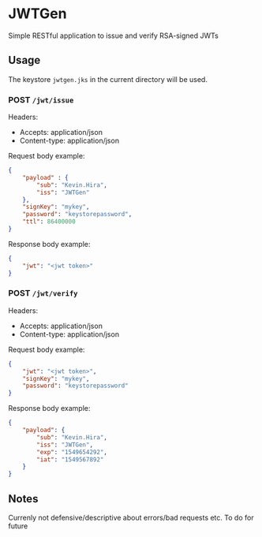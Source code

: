 # JWTGen

Simple RESTful application to issue and verify RSA-signed JWTs

## Usage

The keystore `jwtgen.jks` in the current directory will be used.

### POST `/jwt/issue`

Headers:
- Accepts: application/json
- Content-type: application/json

Request body example:
```json
{
    "payload" : {
        "sub": "Kevin.Hira",
        "iss": "JWTGen"
    },
    "signKey": "mykey",
    "password": "keystorepassword",
    "ttl": 86400000
}
```

Response body example:
```json
{
    "jwt": "<jwt token>"
}
```

### POST `/jwt/verify`

Headers:
- Accepts: application/json
- Content-type: application/json

Request body example:
```json
{
    "jwt": "<jwt token>",
    "signKey": "mykey",
    "password": "keystorepassword"
}
```

Response body example:
```json
{
    "payload": {
        "sub": "Kevin.Hira",
        "iss": "JWTGen",
        "exp": "1549654292",
        "iat": "1549567892"
    }
}
```

## Notes

Currenly not defensive/descriptive about errors/bad requests etc. To do for future
